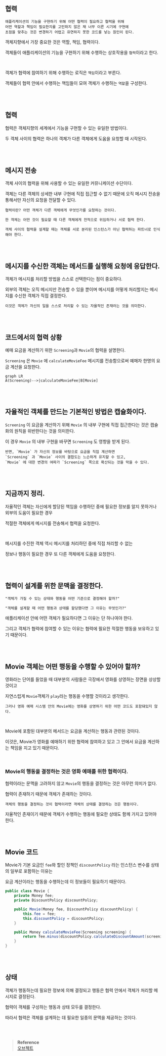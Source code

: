 ## 협력

```
애플리케이션의 기능을 구현하기 위해 어떤 협력이 필요하고 협력을 위해 
어떤 역할과 책임이 필요한지를 고민하지 않은 채 너무 이른 시기에 구현에 
초점을 맞추는 것은 변경하기 어렵고 유연하지 못한 코드를 낳는 원인이 된다.
```

객체지향에서 가장 중요한 것은 역할, 책임, 협력이다.

객체들이 애플리케이션의 기능을 구현하기 위해 수행하는 상호작용을 `협력`이라고 한다.

<br/>

객체가 협력에 참여하기 위해 수행하는 로직은 `책임`이라고 부른다.

객체들이 협력 안에서 수행하는 책임들이 모여 객체가 수행하는 `역할`을 구성한다.

<br/><br/>

## 협력

협력은 객체지향의 세계에서 기능을 구현할 수 있는 유일한 방법이다.

두 객체 사이의 협력은 하나의 객체가 다른 객체에게 도움을 요청할 때 시작된다.

<br/><br/>

## 메시지 전송

객체 사이의 협력을 위해 사용할 수 있는 유일한 커뮤니케이션 수단이다.

객체는 다른 객체의 상세한 내부 구현에 직접 접근할 수 없기 때문에 오직 메시지 전송을 통해서만 자신의 요청을 전달할 수 있다.

```
협력이란? 어떤 객체가 다른 객체에게 무엇인가를 요청하는 것이다.

한 객체는 어떤 것이 필요할 때 다른 객체에게 전적으로 위임하거나 서로 협력 한다.

객체 사이의 협력을 설계할 때는 객체를 서로 분리된 인스턴스가 아닌 협력하는 파트너로 인식해야 한다.
```

<br/><br/>

## 메시지를 수신한 객체는 메서드를 실행해 요청에 응답한다.

객체가 메시지를 처리할 방법을 스스로 선택한다는 점이 중요하다.

외부의 객체는 오직 메시지만 전송할 수 있을 뿐이며 메시지를 어떻게 처리할지는 메시지를 수신한 객체가 직접 결정한다.

```
이것은 객체가 자신의 일을 스스로 처리할 수 있는 자율적인 존재라는 것을 의미한다.
```

<br/><br/>

## 코드에서의 협력 상황

예매 요금을 계산하기 위한 `Screening`과 `Movie`의 협력을 설명한다.

`Screening` 은 `Movie` 에 `calculateMovieFee` 메시지를 전송함으로써 예매자 한명의 요금 계산을 요청한다.

```mermaid
graph LR
A(Screening)-->|calculateMovieFee|B[Movie]
```

<br/><br/>

## 자율적인 객체를 만드는 기본적인 방법은 캡슐화이다.

`Screening` 이 요금을 계산하기 위해 `Movie` 의 내부 구현에 직접 접근한다는 것은 캡슐화의 원칙을 위반한다는 것을 의미한다.

이 경우 `Movie` 의 내부 구현을 바꾸면 `Screening` 도 영향을 받게 된다.

```
반면, `Movie` 가 자신의 정보를 바탕으로 요금을 직접 계산하면 
`Screening` 과 `Movie` 사이의 결합도는 느슨하게 유지할 수 있고, 
`Movie` 에 대한 변경의 여파가 `Screening` 쪽으로 확산되는 것을 막을 수 있다.
```

<br/><br/>

## 지금까지 정리.

자율적인 객체는 자신에게 할당된 책임을 수행하던 중에 필요한 정보를 알지 못하거나 외부의 도움이 필요한 경우 

적절한 객체에게 메시지를 전송해서 협력을 요청한다.

<br/>

메시지를 수진한 객체 역시 메시지를 처리하던 중에 직접 처리할 수 없는 

정보나 행동이 필요한 경우 또 다른 객체에게 도움을 요청한다.

<br/><br/>

## 협력이 설계를 위한 문맥을 결정한다.

```
"객체가 가질 수 있는 상태와 행동을 어떤 기준으로 결정해야 할까?"

"객체를 설계할 때 어떤 행동과 상태를 할당했다면 그 이유는 무엇인가?"
```

애플리케이션 안에 어떤 객체가 필요하다면 그 이유는 단 하나여야 한다.

그리고 객체가 협력에 참여할 수 있는 이유는 협력에 필요한 적절한 행동을 보유하고 있기 때문이다.

<br/><br/>

## Movie 객체는 어떤 행동을 수행할 수 있어야 할까?

영화라는 단어를 들었을 때 대부분의 사람들은 극장에서 영화를 상영하는 장면을 상상할 것이고 

자연스럽게 `Movie`객체가 `play`라는 행동을 수행할 것이라고 생각한다.

```
그러나 영화 예매 시스템 안의 Movie에는 영화를 상영하기 위한 어떤 코드도 포함돼있지 않다.
```

<br/>

Movie에 포함된 대부분의 메서드는 요금을 계산하는 행동과 관련된 것이다.

이것은, Movie가 영화를 예매하기 위한 협력에 참여하고 있고 그 안에서 요금을 계산하는 책임을 지고 있기 때문이다.

<br/>

### Movie의 행동을 결정하는 것은 영화 예매를 위한 협력이다.

협력이라는 문맥을 고려하지 않고 `Movie`의 행동을 결정하는 것은 아무런 의미가 없다.

협력이 존재하기 때문에 객체가 존재하는 것이다.

```
객체의 행동을 결정하는 것이 협력이라면 객체의 상태를 결정하는 것은 행동이다.
```



자율적인 존재이기 때문에 객체가 수행하는 행동에 필요한 상태도 함께 가지고 있어야 한다.

<br/><br/>

## Movie 코드

Movie가 기본 요금인 `fee`와 할인 정책인 `discountPolicy` 라는 인스턴스 변수를 상태의 일부로 포함하는 이유는 

요금 계산이라는 행동을 수행하는데 이 정보들이 필요하기 때문이다.

```java
public class Movie {
    private Money fee;
    private DiscountPolicy discountPolicy;

    public Movie(Money fee, DiscountPolicy discountPolicy) {
        this.fee = fee;
        this.discountPolicy = discountPolicy;
    }

    public Money calculateMovieFee(Screening screening) {
        return fee.minus(discountPolicy.calculateDiscountAmount(screening));
    }
}
```

<br/><br/>

## 상태

객체가 행동하는데 필요한 정보에 의해 결정되고 행동은 협력 안에서 객체가 처리할 메시지로 결정된다. 

협력이 객체를 구성하는 행동과 상태 모두를 결정한다. 

따라서 협력은 객체를 설계하는 데 필요한 일종의 문맥을 제공하는 것이다.

<br/><br/>

>**Reference** 
> <br/> [오브젝트](http://www.yes24.com/Product/Goods/74219491)